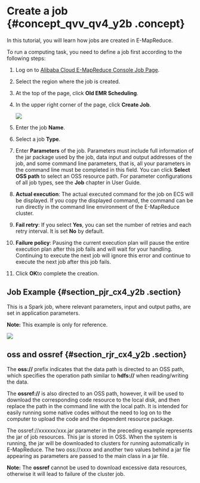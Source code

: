 # Create a job {#concept_qvv_qv4_y2b .concept}

In this tutorial, you will learn how jobs are created in E-MapReduce.

To run a computing task, you need to define a job first according to the following steps:

1.  Log on to [Alibaba Cloud E-MapReduce Console Job Page](https://partners-intl.console.aliyun.com/#/emr).
2.  Select the region where the job is created.
3.  At the top of the page, click **Old EMR Scheduling**.
4.  In the upper right corner of the page, click **Create Job**.

    ![](http://static-aliyun-doc.oss-cn-hangzhou.aliyuncs.com/assets/img/17841/154089388810493_en-US.png)

5.  Enter the job **Name**.
6.  Select a job **Type**.
7.  Enter **Parameters** of the job. Parameters must include full information of the jar package used by the job, data input and output addresses of the job, and some command line parameters, that is, all your parameters in the command line must be completed in this field. You can click **Select OSS path** to select an OSS resource path. For parameter configurations of all job types, see the **Job** chapter in User Guide.
8.  **Actual execution**: The actual executed command for the job on ECS will be displayed. If you copy the displayed command, the command can be run directly in the command line environment of the E-MapReduce cluster.
9.  **Fail retry**: If you select **Yes**, you can set the number of retries and each retry interval. It is set **No** by default.
10. **Failure policy**: Pausing the current execution plan will pause the entire execution plan after this job fails and will wait for your handling. Continuing to execute the next job will ignore this error and continue to execute the next job after this job fails.
11. Click **OK**to complete the creation.

## Job Example {#section_pjr_cx4_y2b .section}

This is a Spark job, where relevant parameters, input and output paths, are set in application parameters.

**Note:** This example is only for reference.

![](http://static-aliyun-doc.oss-cn-hangzhou.aliyuncs.com/assets/img/17841/154089388810494_en-US.jpg)

## oss and ossref {#section_rjr_cx4_y2b .section}

The **oss://** prefix indicates that the data path is directed to an OSS path, which specifies the operation path similar to **hdfs://** when reading/writing the data.

The **ossref://** is also directed to an OSS path, however, it will be used to download the corresponding code resource to the local disk, and then replace the path in the command line with the local path. It is intended for easily running some native codes without the need to log on to the computer to upload the code and the dependent resource package.

The ossref://xxxxxx/xxx.jar parameter in the preceding example represents the jar of job resources. This jar is stored in OSS. When the system is running, the jar will be downloaded to clusters for running automatically in E-MapReduce. The two oss://xxxx and another two values behind a jar file appearing as parameters are passed to the main class in a jar file.

**Note:** The **ossref** cannot be used to download excessive data resources, otherwise it will lead to failure of the cluster job.


